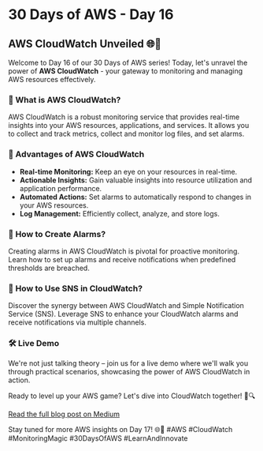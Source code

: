 # 30 Days of AWS - Day 16

## AWS CloudWatch Unveiled 🌐🚀

Welcome to Day 16 of our 30 Days of AWS series! Today, let's unravel the power of **AWS CloudWatch** - your gateway to monitoring and managing AWS resources effectively.

### 🤔 What is AWS CloudWatch?
AWS CloudWatch is a robust monitoring service that provides real-time insights into your AWS resources, applications, and services. It allows you to collect and track metrics, collect and monitor log files, and set alarms.

### 🌟 Advantages of AWS CloudWatch
- **Real-time Monitoring:** Keep an eye on your resources in real-time.
- **Actionable Insights:** Gain valuable insights into resource utilization and application performance.
- **Automated Actions:** Set alarms to automatically respond to changes in your AWS resources.
- **Log Management:** Efficiently collect, analyze, and store logs.

### 🚨 How to Create Alarms?
Creating alarms in AWS CloudWatch is pivotal for proactive monitoring. Learn how to set up alarms and receive notifications when predefined thresholds are breached.

### 💬 How to Use SNS in CloudWatch?
Discover the synergy between AWS CloudWatch and Simple Notification Service (SNS). Leverage SNS to enhance your CloudWatch alarms and receive notifications via multiple channels.

### 🛠️ Live Demo
We're not just talking theory – join us for a live demo where we'll walk you through practical scenarios, showcasing the power of AWS CloudWatch in action.

Ready to level up your AWS game? Let's dive into CloudWatch together! 🚀🔍

[Read the full blog post on Medium](https://purushotamsharma.medium.com/mastering-aws-day-16-unleashing-the-power-of-cloudwatch-dive-deep-explore-key-features-and-1478e48fe140)


Stay tuned for more AWS insights on Day 17! 🌐🔗 #AWS #CloudWatch #MonitoringMagic #30DaysOfAWS #LearnAndInnovate

